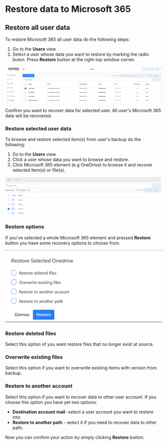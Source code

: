 # Restore data to Microsoft 365

## Restore all user data

To restore Microsoft 365 all user data do the following steps:

1. Go to the **Users** view
2. Select a  user whose data you want to restore by marking the radio buton. Press **Restore** button at the right-top window corner.  

![](../../.gitbook/assets/kodo-cloud-administration-restore01.png)

Confirm you want to recover data for selected user. All user's Microsoft 365 data will be recovered. 

### Restore selected user data 

To browse and restore selected item\(s\) from user's backup do the following:

1. Go to the **Users** view.
2. Click a user whose data you want to browse and restore.
3. Click Microsoft 365 element \(e.g OneDrive\) to browse it and recover selected item\(s\) or file\(s\).  

![](../../.gitbook/assets/kodo-cloud-administration-restore02.png)

### Restore options

If you've selected a whole Microsoft 365 element and pressed **Restore** button you have some recovery options to choose from. 

![](../../.gitbook/assets/kodo-cloud-administration-restore04.png)

### Restore deleted files

Select this option of you want restore files that no longer exist at source. 

### Overwrite existing files

Select this option if you want to overwrite existing items with version from backup.

### Restore to another account

Select this option if you want to recover data to other user account.  If you choose this option you have yet two options:

* **Destination account mail** -select a user account you want to restore into.
* **Restore to another path** - select it if you need to recover data to other path.

Now you can confirm your action by simply clicking **Restore** button.

